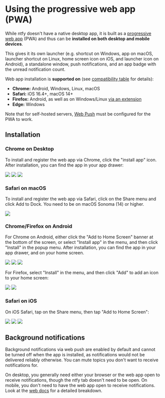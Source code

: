 # Using the progressive web app (PWA)
While ntfy doesn't have a native desktop app, it is built as a [progressive web app](https://developer.mozilla.org/en-US/docs/Web/Progressive_web_apps) (PWA)
and thus can be **installed on both desktop and mobile devices**.

This gives it its own launcher (e.g. shortcut on Windows, app on macOS, launcher shortcut on Linux, home screen icon on iOS, and
launcher icon on Android), a standalone window, push notifications, and an app badge with the unread notification count.

Web app installation is **supported on** (see [compatibility table](https://caniuse.com/web-app-manifest) for details):

- **Chrome:** Android, Windows, Linux, macOS
- **Safari:** iOS 16.4+, macOS 14+
- **Firefox:** Android, as well as on Windows/Linux [via an extension](https://addons.mozilla.org/en-US/firefox/addon/pwas-for-firefox/)
- **Edge:** Windows

Note that for self-hosted servers, [Web Push](../config.md#web-push) must be configured for the PWA to work.

## Installation

### Chrome on Desktop
To install and register the web app via Chrome, click the "install app" icon. After installation, you can find the app in your
app drawer:

<div id="pwa-screenshots-chrome-safari-desktop" class="screenshots">
    <a href="../../static/img/pwa-install.png"><img src="../../static/img/pwa-install.png"/></a>
    <a href="../../static/img/pwa.png"><img src="../../static/img/pwa.png"/></a> 
    <a href="../../static/img/pwa-badge.png"><img src="../../static/img/pwa-badge.png"/></a>
</div>

### Safari on macOS
To install and register the web app via Safari, click on the Share menu and click Add to Dock. You need to be on macOS Sonoma (14) or higher.

<div id="pwa-screenshots-safari-desktop" class="screenshots">
    <a href="../../static/img/pwa-install-macos-safari-add-to-dock.png"><img src="../../static/img/pwa-install-macos-safari-add-to-dock.png"/></a>
</div>

### Chrome/Firefox on Android
For Chrome on Android, either click the "Add to Home Screen" banner at the bottom of the screen, or select "Install app"
in the menu, and then click "Install" in the popup menu. After installation, you can find the app in your app drawer, 
and on your home screen.

<div id="pwa-screenshots-chrome-android" class="screenshots">
    <a href="../../static/img/pwa-install-chrome-android.jpg"><img src="../../static/img/pwa-install-chrome-android.jpg"/></a>
    <a href="../../static/img/pwa-install-chrome-android-menu.jpg"><img src="../../static/img/pwa-install-chrome-android-menu.jpg"/></a>
    <a href="../../static/img/pwa-install-chrome-android-popup.jpg"><img src="../../static/img/pwa-install-chrome-android-popup.jpg"/></a>
</div>

For Firefox, select "Install" in the menu, and then click "Add" to add an icon to your home screen:

<div id="pwa-screenshots-firefox-android" class="screenshots">
    <a href="../../static/img/pwa-install-firefox-android-menu.jpg"><img src="../../static/img/pwa-install-firefox-android-menu.jpg"/></a>
    <a href="../../static/img/pwa-install-firefox-android-popup.jpg"><img src="../../static/img/pwa-install-firefox-android-popup.jpg"/></a>
</div>

### Safari on iOS
On iOS Safari, tap on the Share menu, then tap "Add to Home Screen":

<div id="pwa-screenshots-safari-ios" class="screenshots">
    <a href="../../static/img/pwa-install-safari-ios-button.jpg"><img src="../../static/img/pwa-install-safari-ios-button.jpg"/></a>
    <a href="../../static/img/pwa-install-safari-ios-menu.jpg"><img src="../../static/img/pwa-install-safari-ios-menu.jpg"/></a>
    <a href="../../static/img/pwa-install-safari-ios-add-icon.jpg"><img src="../../static/img/pwa-install-safari-ios-add-icon.jpg"/></a>
</div>

## Background notifications
Background notifications via web push are enabled by default and cannot be turned off when the app is installed, as notifications would
not be delivered reliably otherwise. You can mute topics you don't want to receive notifications for.

On desktop, you generally need either your browser or the web app open to receive notifications, though the ntfy tab doesn't need to be
open. On mobile, you don't need to have the web app open to receive notifications. Look at the [web docs](./web.md#background-notifications)
for a detailed breakdown.
